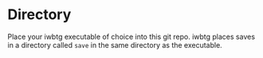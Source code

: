 # Directory
Place your iwbtg executable of choice into this git repo.
iwbtg places saves in a directory called `save` in the same directory as the executable.

